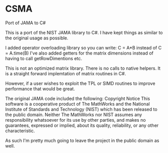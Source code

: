 # CSMA
Port of JAMA to C#

This is a port of the NIST JAMA library to C#.
I have kept things as similar to the original usage as possible. 

I added operator overloading library so you can write: C = A*B instead of C = A.time(B)
I've also added getters for the matrix dimensions instead of having to call getRowDimentions etc.

This is not an optimized matrix library. There is no calls to native helpers. It is a straight forward implemtation
of matrix routines in C#. 

However, if a user wishes to exploit the TPL or SIMD routines to improve performance that would be great.

The original JAMA code included the following:
Copyright Notice This software is a cooperative product of The MathWorks and the 
National Institute of Standards and Technology (NIST) which has been released to the public domain. 
Neither The MathWorks nor NIST assumes any responsibility whatsoever for its use by other parties, 
and makes no guarantees, expressed or implied, about its quality, reliability, or any other characteristic.

As such I'm pretty much going to leave the project in the public domain as well.
